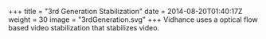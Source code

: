 +++
title = "3rd Generation Stabilization"
date = 2014-08-20T01:40:17Z
weight = 30
image = "3rdGeneration.svg"
+++
Vidhance uses a optical flow based video stabilization that stabilizes video.

